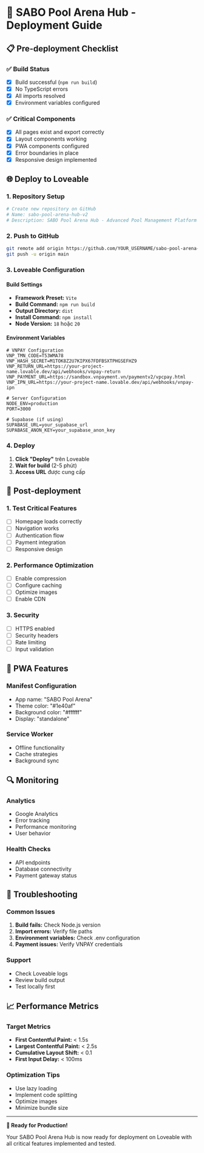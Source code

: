 # 🚀 SABO Pool Arena Hub - Deployment Guide

## 📋 Pre-deployment Checklist

### ✅ Build Status

- [x] Build successful (`npm run build`)
- [x] No TypeScript errors
- [x] All imports resolved
- [x] Environment variables configured

### ✅ Critical Components

- [x] All pages exist and export correctly
- [x] Layout components working
- [x] PWA components configured
- [x] Error boundaries in place
- [x] Responsive design implemented

## 🌐 Deploy to Loveable

### 1. Repository Setup

```bash
# Create new repository on GitHub
# Name: sabo-pool-arena-hub-v2
# Description: SABO Pool Arena Hub - Advanced Pool Management Platform
```

### 2. Push to GitHub

```bash
git remote add origin https://github.com/YOUR_USERNAME/sabo-pool-arena-hub-v2.git
git push -u origin main
```

### 3. Loveable Configuration

#### Build Settings

- **Framework Preset:** `Vite`
- **Build Command:** `npm run build`
- **Output Directory:** `dist`
- **Install Command:** `npm install`
- **Node Version:** `18` hoặc `20`

#### Environment Variables

```env
# VNPAY Configuration
VNP_TMN_CODE=T53WMA78
VNP_HASH_SECRET=M1TOK8Z2U7KIPX67FDFBSXTPHGSEFHZ9
VNP_RETURN_URL=https://your-project-name.lovable.dev/api/webhooks/vnpay-return
VNP_PAYMENT_URL=https://sandbox.vnpayment.vn/paymentv2/vpcpay.html
VNP_IPN_URL=https://your-project-name.lovable.dev/api/webhooks/vnpay-ipn

# Server Configuration
NODE_ENV=production
PORT=3000

# Supabase (if using)
SUPABASE_URL=your_supabase_url
SUPABASE_ANON_KEY=your_supabase_anon_key
```

### 4. Deploy

1. **Click "Deploy"** trên Loveable
2. **Wait for build** (2-5 phút)
3. **Access URL** được cung cấp

## 🔧 Post-deployment

### 1. Test Critical Features

- [ ] Homepage loads correctly
- [ ] Navigation works
- [ ] Authentication flow
- [ ] Payment integration
- [ ] Responsive design

### 2. Performance Optimization

- [ ] Enable compression
- [ ] Configure caching
- [ ] Optimize images
- [ ] Enable CDN

### 3. Security

- [ ] HTTPS enabled
- [ ] Security headers
- [ ] Rate limiting
- [ ] Input validation

## 📱 PWA Features

### Manifest Configuration

- App name: "SABO Pool Arena"
- Theme color: "#1e40af"
- Background color: "#ffffff"
- Display: "standalone"

### Service Worker

- Offline functionality
- Cache strategies
- Background sync

## 🔍 Monitoring

### Analytics

- Google Analytics
- Error tracking
- Performance monitoring
- User behavior

### Health Checks

- API endpoints
- Database connectivity
- Payment gateway status

## 🚨 Troubleshooting

### Common Issues

1. **Build fails:** Check Node.js version
2. **Import errors:** Verify file paths
3. **Environment variables:** Check .env configuration
4. **Payment issues:** Verify VNPAY credentials

### Support

- Check Loveable logs
- Review build output
- Test locally first

## 📈 Performance Metrics

### Target Metrics

- **First Contentful Paint:** < 1.5s
- **Largest Contentful Paint:** < 2.5s
- **Cumulative Layout Shift:** < 0.1
- **First Input Delay:** < 100ms

### Optimization Tips

- Use lazy loading
- Implement code splitting
- Optimize images
- Minimize bundle size

---

**🎉 Ready for Production!**

Your SABO Pool Arena Hub is now ready for deployment on Loveable with all critical features implemented and tested.
